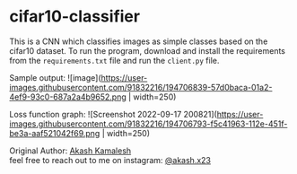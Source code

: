 # cifar10-classifier
This is a CNN which classifies images as simple classes based on the cifar10 dataset. To run the program, download and install the requirements from the `requirements.txt` file 
and run the `client.py` file. <br/>

Sample output:
![image](https://user-images.githubusercontent.com/91832216/194706839-57d0baca-01a2-4ef9-93c0-687a2a4b9652.png | width=250)

Loss function graph:
![Screenshot 2022-09-17 200821](https://user-images.githubusercontent.com/91832216/194706793-f5c41963-112e-451f-be3a-aaf521042f69.png | width=250)

Original Author: [Akash Kamalesh](https://github.com/asphytheghoul) <br/>
feel free to reach out to me on instagram: [@akash.x23](https://www.instagram.com/akash.x23/)
